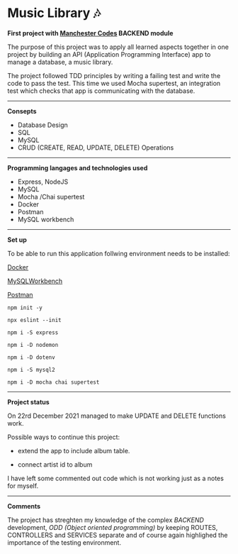 # Music Library 🎶

**First project with [Manchester Codes](https://www.manchestercodes.com/) BACKEND module**

The purpose of this project was to apply all learned aspects together in one project by building an API (Application Programming Interface) app to manage a database, a music library.

The project followed TDD principles by writing a failing test and write the code to pass the test. This time we used Mocha supertest, an integration test which checks that app is communicating with the database.

---

**Consepts**

- Database Design
- SQL
- MySQL
- CRUD (CREATE, READ, UPDATE, DELETE) Operations

---

**Programming langages and technologies used**

- Express, NodeJS
- MySQL
- Mocha /Chai supertest
- Docker
- Postman
- MySQL workbench

---

**Set up**

To be able to run this application follwing environment needs to be installed:

[Docker](https://docs.docker.com/get-docker/)

[MySQLWorkbench](https://www.mysql.com/products/workbench/)

[Postman](https://www.postman.com/)

```
npm init -y
```

```
npx eslint --init
```

```
npm i -S express
```

```
npm i -D nodemon
```

```
npm i -D dotenv
```

```
npm i -S mysql2
```

```
npm i -D mocha chai supertest
```

---

**Project status**

On 22rd December 2021 managed to make UPDATE and DELETE functions work.

Possible ways to continue this project:

- extend the app to include album table.

- connect artist id to album

I have left some commented out code which is not working just as a notes for myself.

---

**Comments**

The project has streghten my knowledge of the complex _BACKEND_ development, _ODD (Object oriented programming)_ by keeping ROUTES, CONTROLLERS and SERVICES separate and of course again highlighed the importance of the testing environment.
